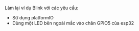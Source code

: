 Làm lại ví dụ Blink với các yêu cầu:
- Sử dụng platformIO
- Dùng một LED bên ngoài mắc vào chân GPIO5 của esp32